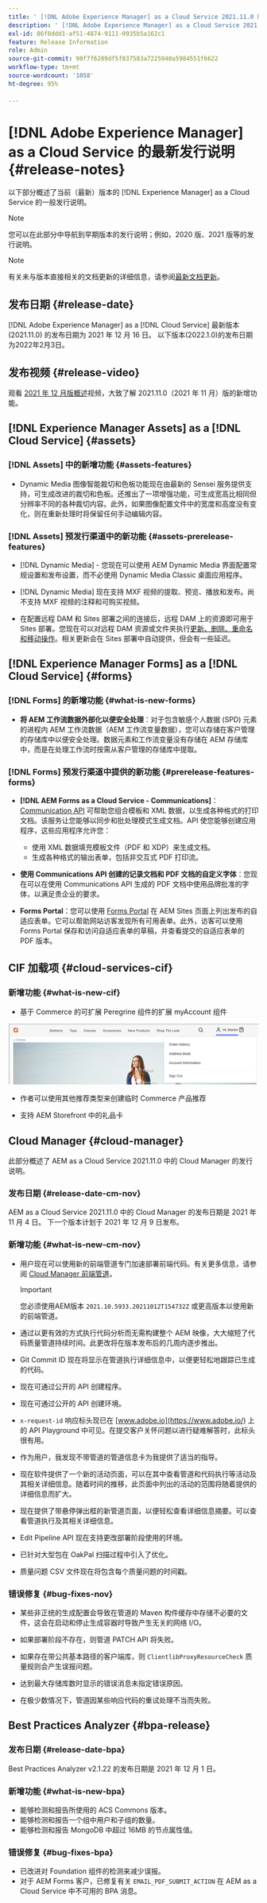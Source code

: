 ```yaml
---
title: ' [!DNL Adobe Experience Manager] as a Cloud Service 2021.11.0 版的发行说明。'
description: ' [!DNL Adobe Experience Manager] as a Cloud Service 2021.11.0 版的发行说明。'
exl-id: 86f8ddd1-af51-4874-9111-0935b5a162c1
feature: Release Information
role: Admin
source-git-commit: 90f7f6209df5f837583a7225940a5984551f6622
workflow-type: tm+mt
source-wordcount: '1058'
ht-degree: 95%

---
```


# [!DNL Adobe Experience Manager] as a Cloud Service 的最新发行说明 {#release-notes}

以下部分概述了当前（最新）版本的 [!DNL Experience Manager] as a Cloud Service 的一般发行说明。

>[!NOTE]
>
>您可以在此部分中导航到早期版本的发行说明；例如，2020 版、2021 版等的发行说明。

>[!NOTE]
>
>有关未与版本直接相关的文档更新的详细信息，请参阅[最新文档更新](https://experienceleague.adobe.com/docs/experience-manager-release-information/aem-release-updates/doc-updates/documentation-updates.html?lang=zh-Hans)。

## 发布日期 {#release-date}

[!DNL Adobe Experience Manager] as a [!DNL Cloud Service] 最新版本 (2021.11.0) 的发布日期为 2021 年 12 月 16 日。
以下版本(2022.1.0)的发布日期为2022年2月3日。

## 发布视频 {#release-video}

观看 [2021 年 12 月版概述](https://video.tv.adobe.com/v/339278)视频，大致了解 2021.11.0（2021 年 11 月）版的新增功能。

## [!DNL Experience Manager Assets] as a [!DNL Cloud Service] {#assets}

### [!DNL Assets] 中的新增功能 {#assets-features}

* Dynamic Media 图像智能裁切和色板功能现在由最新的 Sensei 服务提供支持，可生成改进的裁切和色板。还推出了一项增强功能，可生成宽高比相同但分辨率不同的各种裁切内容。此外，如果图像配置文件中的宽度和高度没有变化，则在重新处理时将保留任何手动编辑内容。

### [!DNL Assets] 预发行渠道中的新功能 {#assets-prerelease-features}

* [!DNL Dynamic Media] - 您现在可以使用 AEM Dynamic Media 界面配置常规设置和发布设置，而不必使用 Dynamic Media Classic 桌面应用程序。

* [!DNL Dynamic Media] 现在支持 MXF 视频的提取、预览、播放和发布。尚不支持 MXF 视频的注释和可购买视频。

* 在配置远程 DAM 和 Sites 部署之间的连接后，远程 DAM 上的资源即可用于 Sites 部署。您现在可以对远程 DAM 资源或文件夹执行[更新、删除、重命名和移动操作](/help/assets/use-assets-across-connected-assets-instances.md)。相关更新会在 Sites 部署中自动提供，但会有一些延迟。

## [!DNL Experience Manager Forms] as a [!DNL Cloud Service] {#forms}

### [!DNL Forms] 的新增功能 {#what-is-new-forms}

* **将 AEM 工作流数据外部化以便安全处理**：对于包含敏感个人数据 (SPD) 元素的进程内 AEM 工作流数据（AEM 工作流变量数据），您可以存储在客户管理的存储库中以便安全处理。数据元素和工作流变量没有存储在 AEM 存储库中，而是在处理工作流时按需从客户管理的存储库中提取。

### [!DNL Forms] 预发行渠道中提供的新功能 {#prerelease-features-forms}

* **[!DNL AEM Forms as a Cloud Service - Communications]**：[Communication API](https://experienceleague.adobe.com/docs/experience-manager-forms-cloud-service/forms/using-communications/aem-forms-cloud-service-communications.html?lang=zh-Hans) 可帮助您组合模板和 XML 数据，以生成各种格式的打印文档。该服务让您能够以同步和批处理模式生成文档。API 使您能够创建应用程序，这些应用程序允许您：

   * 使用 XML 数据填充模板文件（PDF 和 XDP）来生成文档。
   * 生成各种格式的输出表单，包括非交互式 PDF 打印流。

* **使用 Communications API 创建的记录文档和 PDF 文档的自定义字体**：您现在可以在使用 Communications API 生成的 PDF 文档中使用品牌批准的字体，以满足贵企业的要求。

* **Forms Portal**：您可以使用 [Forms Portal](/help/forms/configure-forms-portal.md) 在 AEM Sites 页面上列出发布的自适应表单。它可以帮助网站访客发现所有可用表单。此外，访客可以使用 Forms Portal 保存和访问自适应表单的草稿，并查看提交的自适应表单的 PDF 版本。

## CIF 加载项 {#cloud-services-cif}

### 新增功能 {#what-is-new-cif}

* 基于 Commerce 的可扩展 Peregrine 组件的扩展 myAccount 组件

![扩展 myAccount 组件](/help/assets/CIF/extended-myAccount-components.png)

* 作者可以使用其他推荐类型来创建临时 Commerce 产品推荐

* 支持 AEM Storefront 中的礼品卡

## Cloud Manager {#cloud-manager}

此部分概述了 AEM as a Cloud Service 2021.11.0 中的 Cloud Manager 的发行说明。

### 发布日期 {#release-date-cm-nov}

AEM as a Cloud Service 2021.11.0 中的 Cloud Manager 的发布日期是 2021 年 11 月 4 日。
下一个版本计划于 2021 年 12 月 9 日发布。

### 新增功能 {#what-is-new-cm-nov}

* 用户现在可以使用新的前端管道专门加速部署前端代码。有关更多信息，请参阅 [Cloud Manager 前端管道](/help/implementing/cloud-manager/configuring-pipelines/introduction-ci-cd-pipelines.md#front-end)。

  >[!IMPORTANT]
  >您必须使用AEM版本 `2021.10.5933.20211012T154732Z` 或更高版本以使用新的前端管道。

* 通过以更有效的方式执行代码分析而无需构建整个 AEM 映像，大大缩短了代码质量管道持续时间。此更改将在版本发布后的几周内逐步推出。

* Git Commit ID 现在将显示在管道执行详细信息中，以便更轻松地跟踪已生成的代码。

* 现在可通过公开的 API 创建程序。

* 现在可通过公开的 API 创建环境。

* `x-request-id` 响应标头现已在 [www.adobe.io](https://www.adobe.io/) 上的 API Playground 中可见。在提交客户关怀问题以进行疑难解答时，此标头很有用。

* 作为用户，我发现不带管道的管道信息卡为我提供了适当的指导。

* 现在软件提供了一个新的活动页面，可以在其中查看管道和代码执行等活动及其相关详细信息。随着时间的推移，此页面中列出的活动的范围将随着提供的详细信息而扩大。

* 现在提供了带悬停弹出框的新管道页面，以便轻松查看详细信息摘要。可以查看管道执行及其相关详细信息。

* Edit Pipeline API 现在支持更改部署阶段使用的环境。

* 已针对大型包在 OakPal 扫描过程中引入了优化。

* 质量问题 CSV 文件现在将包含每个质量问题的时间戳。

### 错误修复 {#bug-fixes-nov}

* 某些非正统的生成配置会导致在管道的 Maven 构件缓存中存储不必要的文件，这会在启动和停止生成容器时导致产生无关的网络 I/O。

* 如果部署阶段不存在，则管道 PATCH API 将失败。

* 如果存在带公共基本路径的客户端库，则 `ClientlibProxyResourceCheck` 质量规则会产生误报问题。

* 达到最大存储库数时显示的错误消息未指定错误原因。

* 在极少数情况下，管道因某些响应代码的重试处理不当而失败。

## Best Practices Analyzer {#bpa-release}

### 发布日期 {#release-date-bpa}

Best Practices Analyzer v2.1.22 的发布日期是 2021 年 12 月 1 日。

### 新增功能 {#what-is-new-bpa}

* 能够检测和报告所使用的 ACS Commons 版本。
* 能够检测和报告一个组中用户和子组的数量。
* 能够检测和报告 MongoDB 中超过 16MB 的节点属性值。

### 错误修复 {#bug-fixes-bpa}

* 已改进对 Foundation 组件的检测来减少误报。
* 对于 AEM Forms 客户，已修复有关 `EMAIL_PDF_SUBMIT_ACTION` 在 AEM as a Cloud Service 中不可用的 BPA 消息。
